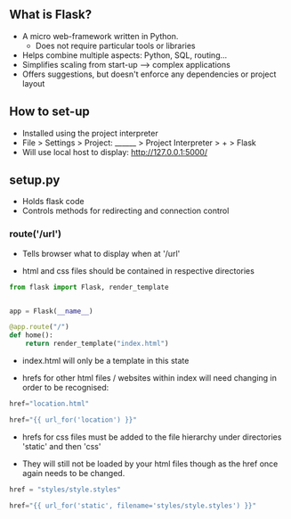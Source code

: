 
## What is Flask?

- A micro web-framework written in Python.
  - Does not require particular tools or libraries
- Helps combine multiple aspects: Python, SQL, routing...
- Simplifies scaling from start-up --> complex applications
- Offers suggestions, but doesn't enforce any dependencies or project layout
  
  
## How to set-up

- Installed using the project interpreter
- File > Settings > Project: ______ > Project Interpreter > + > Flask  
- Will use local host to display:   http://127.0.0.1:5000/

## setup.py

- Holds flask code
- Controls methods for redirecting and connection control

### route('/url')

- Tells browser what to display when at '/url'

- html and css files should be contained in respective directories

```python
from flask import Flask, render_template


app = Flask(__name__)

@app.route("/")
def home():
    return render_template("index.html")
```

- index.html will only be a template in this state

- hrefs for other html files / websites within index will need changing in order to be recognised:

```python
href="location.html"

href="{{ url_for('location') }}"
```

- hrefs for css files must be added to the file hierarchy under directories 'static' and then 'css'

- They will still not be loaded by your html files though as the href once again needs to be changed.

```python
href = "styles/style.styles"

href="{{ url_for('static', filename='styles/style.styles') }}"
```